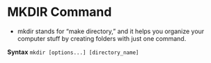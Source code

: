 # MKDIR Command

- mkdir stands for “make directory,” and it helps you organize your computer stuff by creating folders with just one command.

**Syntax**
`mkdir [options...] [directory_name]`
